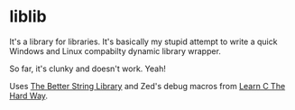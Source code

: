 liblib
======

It's a library for libraries. It's basically my stupid attempt to write a quick
Windows and Linux compabilty dynamic library wrapper.

So far, it's clunky and doesn't work. Yeah!

Uses [The Better String Library][] and Zed's debug macros from [Learn C The Hard Way][].

[The Better String Library]: http://bstring.sourceforge.net/
[Learn C The Hard Way]: http://c.learncodethehardway.org/
